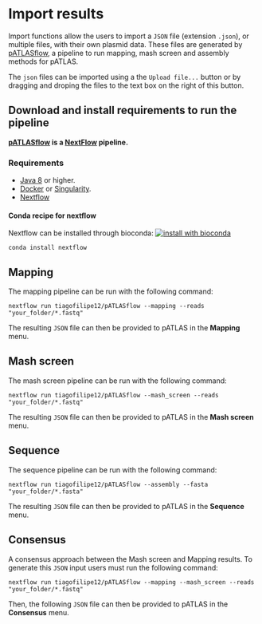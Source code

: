 # Import results

Import functions allow the users to import a `JSON` file (extension `.json`), or multiple files, with their own plasmid data.
These files are generated by [pATLASflow](https://github.com/tiagofilipe12/pATLASflow), a pipeline to run mapping, 
mash screen and assembly methods for pATLAS.

The `json` files can be imported using a the `Upload file...` button or
by dragging and droping the files to the text box on the right of this
button.

## Download and install requirements to run the pipeline

**[pATLASflow](https://github.com/tiagofilipe12/pATLASflow) is a [NextFlow](https://www.nextflow.io/)
pipeline.**

### Requirements

* [Java 8](http://www.oracle.com/technetwork/java/javase/downloads/index.html) or higher.
* [Docker](https://docs.docker.com/install/) or [Singularity](http://singularity.lbl.gov/install-linux).
* [Nextflow](https://www.nextflow.io/docs/latest/getstarted.html#installation) 

#### Conda recipe for nextflow

Nextflow can be installed through bioconda: [![install with bioconda](https://img.shields.io/badge/install%20with-bioconda-brightgreen.svg?style=flat-square)](http://bioconda.github.io/recipes/nextflow/README.html)

```
conda install nextflow
```

## Mapping

The mapping pipeline can be run with the following command: 

`nextflow run tiagofilipe12/pATLASflow --mapping --reads "your_folder/*.fastq"`

The resulting `JSON` file can then be provided to pATLAS in the **Mapping** menu.

## Mash screen

The mash screen pipeline can be run with the following command:

`nextflow run tiagofilipe12/pATLASflow --mash_screen --reads "your_folder/*.fastq"`

The resulting `JSON` file can then be provided to pATLAS in the **Mash screen** menu.

## Sequence

The sequence pipeline can be run with the following command:

`nextflow run tiagofilipe12/pATLASflow --assembly --fasta "your_folder/*.fasta"`

The resulting `JSON` file can then be provided to pATLAS in the **Sequence** menu.

## Consensus

A consensus approach between the Mash screen and Mapping results.
To generate this `JSON` input users must run the following command:

`nextflow run tiagofilipe12/pATLASflow --mapping --mash_screen --reads "your_folder/*.fastq"`

Then, the following `JSON` file can then be provided to pATLAS in the
**Consensus** menu.

